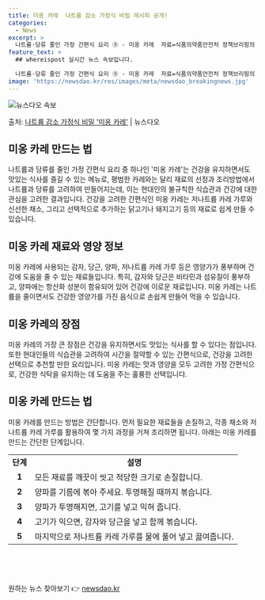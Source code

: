 ```yaml
---
title: 미옹 카레  나트륨 감소 가정식 비밀 레시피 공개!
categories:
  - News
excerpt: >
  나트륨·당류 줄인 가정 간편식 요리 ⑨ - 미옹 카레  자료=식품의약품안전처 정책브리핑의 정책뉴스자료는 「공…
feature_text: >
  ## whereispost 실시간 뉴스 속보입니다.

  나트륨·당류 줄인 가정 간편식 요리 ⑨ - 미옹 카레  자료=식품의약품안전처 정책브리핑의 정책뉴스자료는 「공…
image: 'https://newsdao.kr/res/images/meta/newsdao_breakingnews.jpg'
---
```


![뉴스다오 속보](https://newsdao.kr/res/images/meta/newsdao_breakingnews.jpg)

<p>출처: <a href="https://newsdao.kr/4603" rel="dofollow">나트륨 감소 가정식 비밀 '미옹 카레'</a> | 뉴스다오</p>

<h2 data-ke-size="size26">미옹 카레 만드는 법</h2>
<p data-ke-size="size16">나트륨과 당류를 줄인 가정 간편식 요리 중 하나인 '미옹 카레'는 건강을 유지하면서도 맛있는 식사를 즐길 수 있는 메뉴로, 평범한 카레와는 달리 재료의 선정과 조리방법에서 나트륨과 당류를 고려하여 만들어지는데, 이는 현대인의 불규칙한 식습관과 건강에 대한 관심을 고려한 결과입니다. 건강을 고려한 간편식인 미옹 카레는 저나트륨 카레 가루와 신선한 채소, 그리고 선택적으로 추가하는 닭고기나 돼지고기 등의 재료로 쉽게 만들 수 있습니다.</p>

<h2 data-ke-size="size26">미옹 카레 재료와 영양 정보</h2>
<p data-ke-size="size16">미옹 카레에 사용되는 감자, 당근, 양파, 저나트륨 카레 가루 등은 영양가가 풍부하며 건강에 도움을 줄 수 있는 재료들입니다. 특히, 감자와 당근은 비타민과 섬유질이 풍부하고, 양파에는 항산화 성분이 함유되어 있어 건강에 이로운 재료입니다. 미옹 카레는 나트륨을 줄이면서도 건강한 영양가를 가진 음식으로 손쉽게 만들어 먹을 수 있습니다.</p>

<h2 data-ke-size="size26">미옹 카레의 장점</h2>
<p data-ke-size="size16">미옹 카레의 가장 큰 장점은 건강을 유지하면서도 맛있는 식사를 할 수 있다는 점입니다. 또한 현대인들의 식습관을 고려하여 시간을 절약할 수 있는 간편식으로, 건강을 고려한 선택으로 추천할 만한 요리입니다. 미옹 카레는 맛과 영양을 모두 고려한 가정 간편식으로, 건강한 식탁을 유지하는 데 도움을 주는 훌륭한 선택입니다.</p>

<h2 data-ke-size="size26">미옹 카레 만드는 법</h2>
<p data-ke-size="size16">미옹 카레를 만드는 방법은 간단합니다. 먼저 필요한 재료들을 손질하고, 각종 채소와 저나트륨 카레 가루를 활용하여 몇 가지 과정을 거쳐 조리하면 됩니다. 아래는 미옹 카레를 만드는 간단한 단계입니다.</p>

<table>
	<tbody>
		<tr>
			<td style="text-align: center; height: 17px;"><b>단계</b></td>
			<td style="text-align: center; height: 17px;"><b>설명</b></td>
		</tr>
		<tr>
			<td style="text-align: center; height: 17px;"><b>1</b></td>
			<td>모든 재료를 깨끗이 씻고 적당한 크기로 손질합니다.</td>
		</tr>
		<tr>
			<td style="text-align: center; height: 17px;"><b>2</b></td>
			<td>양파를 기름에 볶아 주세요. 투명해질 때까지 볶습니다.</td>
		</tr>
		<tr>
			<td style="text-align: center; height: 17px;"><b>3</b></td>
			<td>양파가 투명해지면, 고기를 넣고 익혀 줍니다.</td>
		</tr>
		<tr>
			<td style="text-align: center; height: 17px;"><b>4</b></td>
			<td>고기가 익으면, 감자와 당근을 넣고 함께 볶습니다.</td>
		</tr>
		<tr>
			<td style="text-align: center; height: 17px;"><b>5</b></td>
			<td>마지막으로 저나트륨 카레 가루를 물에 풀어 넣고 끓여줍니다.</td>
		</tr>
	</tbody>
</table>

<p data-ke-size="size16">&nbsp;</p>
<p data-ke-size="size16">&nbsp;</p> 

원하는 뉴스 찾아보기 👉 <a href="https://newsdao.kr" rel="dofollow">newsdao.kr</a>


